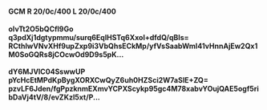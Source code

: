 #### GCM R 20/0c/400 L 20/0c/400
**oIvTt2O5bQCfl9Go**<br/>**q3pdXj1dgtypmmu/surq6EqlHSTq6Xxol+dfdQ/qBIs=**<br/>**RCthIwVNvXHf9upZxp9i3VbQhsECkMp/yfVsSaabWmI41vHnnAjEw2Qx1M0SoGQRs8jCOcwOd9D9s5pK...**<br/><br/>
**dY6MJVlC04SswwUP**<br/>**pYcHcEtMPdKpBygXORXCwQyZ6uh0HZSci2W7aSlE+ZQ=**<br/>**pzvLF6Jden/fgPpzknmEXmvYCPXScykp95gc4M78xabvYOujQAE5ogf5ribDaVj4tV/8/evZKzl5xt/P...**